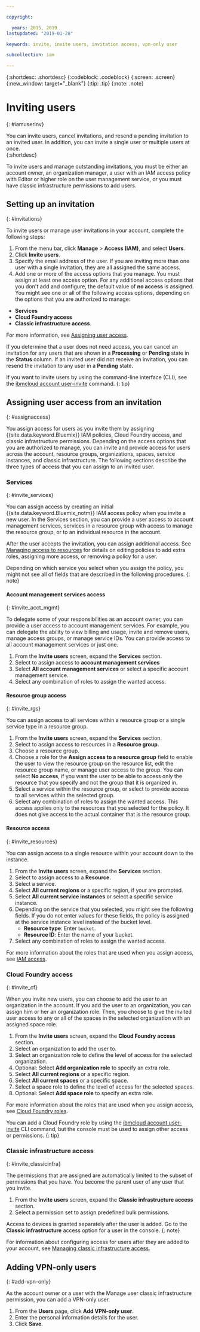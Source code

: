 ```yaml
---

copyright:

  years: 2015, 2019
lastupdated: "2019-01-28"

keywords: invite, invite users, invitation access, vpn-only user

subcollection: iam

---
```


{:shortdesc: .shortdesc}
{:codeblock: .codeblock}
{:screen: .screen}
{:new_window: target="_blank"}
{:tip: .tip}
{:note: .note}

# Inviting users
{: #iamuserinv}

You can invite users, cancel invitations, and resend a pending invitation to an invited user. In addition, you can invite a single user or multiple users at once.    
{:shortdesc}

To invite users and manage outstanding invitations, you must be either an account owner, an organization manager, a user with an IAM access policy with Editor or higher role on the user management service, or you must have classic infrastructure permissions to add users.

## Setting up an invitation
{: #invitations}

To invite users or manage user invitations in your account, complete the following steps:

1. From the menu bar, click **Manage** &gt; **Access (IAM)**, and select **Users**.
2. Click **Invite users**.
3. Specify the email address of the user. If you are inviting more than one user with a single invitation, they are all assigned the same access.
4. Add one or more of the access options that you manage. You must assign at least one access option. For any additional access options that you don't add and configure, the default value of **no access** is assigned. You might see one or all of the following access options, depending on the options that you are authorized to manage:

  * **Services**
  * **Cloud Foundry access**
  * **Classic infrastructure access**.

  For more information, see [Assigning user access](/docs/iam?topic=iam-iamuserinv#assignaccess).

If you determine that a user does not need access, you can cancel an invitation for any users that are shown in a **Processing** or **Pending** state in the **Status** column. If an invited user did not receive an invitation, you can resend the invitation to any user in a **Pending** state.

If you want to invite users by using the command-line interface (CLI), see the [ibmcloud account user-invite](/docs/cli/reference/ibmcloud?topic=cloud-cli-ibmcloud_account_user_invite#ibmcloud_account_user_invite) command.
{: tip}

## Assigning user access from an invitation
{: #assignaccess}

You assign access for users as you invite them by assigning {{site.data.keyword.Bluemix}} IAM policies, Cloud Foundry access, and classic infrastructure permissions. Depending on the access options that you are authorized to manage, you can invite and provide access for users across the account, resource groups, organizations, spaces, service instances, and classic infrastructure. The following sections describe the three types of access that you can assign to an invited user.

### Services
{: #invite_services}

You can assign access by creating an initial {{site.data.keyword.Bluemix_notm}} IAM access policy when you invite a new user. In the Services section, you can provide a user access to account management services, services in a resource group with access to manage the resource group, or to an individual resource in the account.

After the user accepts the invitation, you can assign additional access. See [Managing access to resources](/docs/iam?topic=iam-iammanidaccser#iammanidaccser) for details on editing policies to add extra roles, assigning more access, or removing a policy for a user.

Depending on which service you select when you assign the policy, you might not see all of fields that are described in the following procedures.
{: note}

#### Account management services access
{: #invite_acct_mgmt}

To delegate some of your responsibilities as an account owner, you can provide a user access to account management services. For example, you can delegate the ability to view billing and usage, invite and remove users, manage access groups, or manage service IDs. You can provide access to all account management services or just one.

1. From the **Invite users** screen, expand the **Services** section.
2. Select to assign access to **account management services**
3. Select **All account management services** or select a specific account management service.
4. Select any combination of roles to assign the wanted access.

#### Resource group access
{: #invite_rgs}

You can assign access to all services within a resource group or a single service type in a resource group.

1. From the **Invite users** screen, expand the **Services** section.
2. Select to assign access to resources in a **Resource group**.
3. Choose a resource group.
4. Choose a role for the **Assign access to a resource group** field to enable the user to view the resource group on the resource list, edit the resource group name, or manage user access to the group. You can select **No access**, if you want the user to be able to access only the resource that you specify and not the group that it is organized in.
5. Select a service within the resource group, or select to provide access to all services within the selected group.
6. Select any combination of roles to assign the wanted access. This access applies only to the resources that you selected for the policy. It does not give access to the actual container that is the resource group.

#### Resource access
{: #invite_resources}

You can assign access to a single resource within your account down to the instance.

1. From the **Invite users** screen, expand the **Services** section.
2. Select to assign access to a **Resource**.
3. Select a service.
4. Select **All current regions** or a specific region, if your are prompted.
5. Select **All current service instances** or select a specific service instance.
6. Depending on the service that you selected, you might see the following fields. If you do not enter values for these fields, the policy is assigned at the service instance level instead of the bucket level.
    * **Resource type**: Enter `bucket`.
    * **Resource ID**: Enter the name of your bucket.
7. Select any combination of roles to assign the wanted access.

For more information about the roles that are used when you assign access, see [IAM access](/docs/iam?topic=iam-userroles#iamusermanrol).

### Cloud Foundry access
{: #invite_cf}

When you invite new users, you can choose to add the user to an organization in the account. If you add the user to an organization, you can assign him or her an organization role. Then, you choose to give the invited user access to any or all of the spaces in the selected organization with an assigned space role.

1. From the **Invite users** screen, expand the **Cloud Foundry access** section.
2. Select an organization to add the user to.
3. Select an organization role to define the level of access for the selected organization.
4. Optional: Select **Add organization role** to specify an extra role.
5. Select **All current regions** or a specific region.
6. Select **All current spaces** or a specific space.
7. Select a space role to define the level of access for the selected spaces.
8. Optional: Select **Add space role** to specify an extra role.

For more information about the roles that are used when you assign access, see [Cloud Foundry roles](/docs/iam?topic=iam-cfroles#cfroles).

You can add a Cloud Foundry role by using the [ibmcloud account user-invite](/docs/cli/reference/ibmcloud?topic=cloud-cli-ibmcloud_account_user_invite#ibmcloud_account_user_invite) CLI command, but the console must be used to assign other access or permissions.
{: tip}

### Classic infrastructure access
{: #invite_classicinfra}

The permissions that are assigned are automatically limited to the subset of permissions that you have. You become the parent user of any user that you invite.

1. From the **Invite users** screen, expand the **Classic infrastructure access** section.
2. Select a permission set to assign predefined bulk permissions.

Access to devices is granted separately after the user is added. Go to the **Classic infrastructure** access option for a user in the console.
{: note}

For information about configuring access for users after they are added to your account, see [Managing classic infrastructure access](/docs/iam?topic=iam-mngclassicinfra#mngclassicinfra).

## Adding VPN-only users
{: #add-vpn-only}

As the account owner or a user with the Manage user classic infrastructure permission, you can add a VPN-only user.

1. From the **Users** page, click **Add VPN-only user**.
2. Enter the personal information details for the user.
3. Click **Save**.
